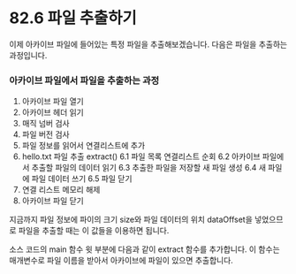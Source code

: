 # 82.6 파일 추출하기

이제 아카이브 파일에 들어있는 특정 파일을 추출해보겠습니다.
다음은 파일을 추출하는 과정입니다.

### 아카이브 파일에서 파일을 추출하는 과정
1. 아카이브 파일 열기
2. 아카이브 헤더 읽기
3. 매직 넘버 검사
4. 파일 버전 검사
5. 파일 정보를 읽어서 연결리스트에 추가
6. hello.txt 파일 추출 extract()
  6.1 파일 목록 연결리스트 순회
  6.2 아카이브 파일에서 추출할 파일의 데이터 읽기
  6.3 추출한 파일을 저장할 새 파일 생성
  6.4 새 파일에 파일 데이터 쓰기
  6.5 파일 닫기
7. 연결 리스트 메모리 해제
8. 아카이브 파일 닫기

지금까지 파일 정보에 파이의 크기 size와 파일 데이터의 위치 dataOffset을 넣었으므로 파일을 추출할 때는 이 값들을 이용하면 됩니다.

소스 코드의 main 함수 윗 부분에 다음과 같이 extract 함수를 추가합니다. 이 함수는 매개변수로 파일 이름을 받아서 아카이브에 파일이 있으면 추출합니다.